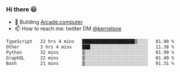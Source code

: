 ### Hi there 😃

- 🔨 Building [Arcade.computer](https://arcade.computer)
- 📫 How to reach me: twitter DM [@kernelsoe](https://twitter.com/kernelsoe)

<!--START_SECTION:waka-->

```txt
TypeScript   22 hrs 4 mins   ████████████████████▒░░░░   81.90 %
Other        3 hrs 4 mins    ███░░░░░░░░░░░░░░░░░░░░░░   11.38 %
Python       32 mins         ▒░░░░░░░░░░░░░░░░░░░░░░░░   01.99 %
GraphQL      22 mins         ▒░░░░░░░░░░░░░░░░░░░░░░░░   01.40 %
Bash         21 mins         ▒░░░░░░░░░░░░░░░░░░░░░░░░   01.31 %
```

<!--END_SECTION:waka-->
